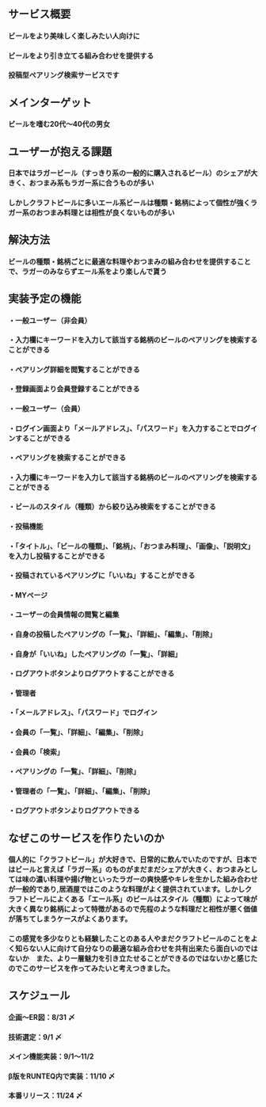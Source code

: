 ## サービス概要
#### ビールをより美味しく楽しみたい人向けに
#### ビールをより引き立てる組み合わせを提供する
#### 投稿型ペアリング検索サービスです

## メインターゲット
#### ビールを嗜む20代〜40代の男女

## ユーザーが抱える課題
#### 日本ではラガービール（すっきり系の一般的に購入されるビール）のシェアが大きく、おつまみ系もラガー系に合うものが多い
#### しかしクラフトビールに多いエール系ビールは種類・銘柄によって個性が強くラガー系のおつまみ料理とは相性が良くないものが多い


## 解決方法
#### ビールの種類・銘柄ごとに最適な料理やおつまみの組み合わせを提供することで、ラガーのみならずエール系をより楽しんで貰う

## 実装予定の機能
#### ・一般ユーザー（非会員）
####  ・入力欄にキーワードを入力して該当する銘柄のビールのペアリングを検索することができる
####  ・ペアリング詳細を閲覧することができる
####  ・登録画面より会員登録することができる

#### ・一般ユーザー（会員）
####  ・ログイン画面より「メールアドレス」、「パスワード」を入力することでログインすることができる
####  ・ペアリングを検索することができる
####   ・入力欄にキーワードを入力して該当する銘柄のビールのペアリングを検索することができる
####   ・ビールのスタイル（種類）から絞り込み検索をすることができる
####  ・投稿機能
####   ・「タイトル」、「ビールの種類」、「銘柄」、「おつまみ料理」、「画像」、「説明文」を入力し投稿することができる
####   ・投稿されているペアリングに「いいね」することができる
####  ・MYページ
####   ・ユーザーの会員情報の閲覧と編集
####   ・自身の投稿したペアリングの「一覧」、「詳細」、「編集」、「削除」
####   ・自身が「いいね」したペアリングの「一覧」、「詳細」
####   ・ログアウトボタンよりログアウトすることができる

#### ・管理者
####  ・「メールアドレス」、「パスワード」でログイン
####  ・会員の「一覧」、「詳細」、「編集」、「削除」
####  ・会員の「検索」
####  ・ペアリングの「一覧」、「詳細」、「削除」
####  ・管理者の「一覧」、「詳細」、「編集」、「削除」
####  ・ログアウトボタンよりログアウトできる

## なぜこのサービスを作りたいのか
#### 個人的に「クラフトビール」が大好きで、日常的に飲んでいたのですが、日本ではビールと言えば「ラガー系」のものがまだまだシェアが大きく、おつまみとしては味の濃い料理や揚げ物といったラガーの爽快感やキレを生かした組み合わせが一般的であり,居酒屋ではこのような料理がよく提供されています。しかしクラフトビールによくある「エール系」のビールはスタイル（種類）によって味が大きく異なり銘柄によって特徴があるので先程のような料理だと相性が悪く価値が落ちてしまうケースがよくあります。
#### この感覚を多少なりとも経験したことのある人やまだクラフトビールのことをよく知らない人に向けて自分なりの最適な組み合わせを共有出来たら面白いのではないか　また、より一層魅力を引き立たせることができるのではないかと感じたのでこのサービスを作ってみたいと考えつきました。

## スケジュール
#### 企画〜ER図：8/31 〆
#### 技術選定：9/1 〆
#### メイン機能実装：9/1〜11/2
#### β版をRUNTEQ内で実装：11/10 〆
#### 本番リリース：11/24 〆